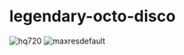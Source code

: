 # legendary-octo-disco
![hq720](https://github.com/user-attachments/assets/45f95f12-f5fd-4b07-a611-2434533e0e65)
![maxresdefault](https://github.com/user-attachments/assets/08610cdd-c243-42db-9735-d827ed3ba746)
